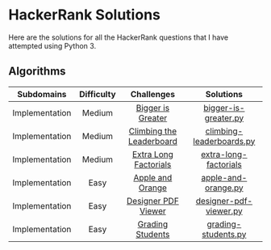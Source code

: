 # HackerRank Solutions
Here are the solutions for all the HackerRank questions that I have attempted using Python 3.


## Algorithms
| Subdomains | Difficulty | Challenges | Solutions |
| :--------: | :--------: | :--------: | :-------: |
| Implementation | Medium | [Bigger is Greater](https://www.hackerrank.com/challenges/bigger-is-greater/problem) | [bigger-is-greater.py](https://github.com/tianruen/hacker-rank-solutions/blob/main/algorithms/bigger-is-greater.py) |
| Implementation | Medium | [Climbing the Leaderboard](https://www.hackerrank.com/challenges/climbing-the-leaderboard/problem) | [climbing-leaderboards.py](https://github.com/tianruen/hacker-rank-solutions/blob/main/algorithms/climbing-leaderboard.py)|
| Implementation | Medium | [Extra Long Factorials](https://www.hackerrank.com/challenges/extra-long-factorials/problem) | [extra-long-factorials](https://github.com/tianruen/hacker-rank-solutions/blob/main/algorithms/extra-long-factorials.py) |
| Implementation | Easy | [Apple and Orange](https://www.hackerrank.com/challenges/apple-and-orange/problem) | [apple-and-orange.py](https://github.com/tianruen/hacker-rank-solutions/blob/main/algorithms/apple-and-orange.py) |
| Implementation | Easy | [Designer PDF Viewer](https://www.hackerrank.com/challenges/designer-pdf-viewer/problem) | [designer-pdf-viewer.py](https://github.com/tianruen/hacker-rank-solutions/blob/main/algorithms/designer-pdf-viewer.py) |
| Implementation | Easy | [Grading Students](https://www.hackerrank.com/challenges/grading/problem) | [grading-students.py](https://github.com/tianruen/hacker-rank-solutions/blob/main/algorithms/grading-students.py) | 
